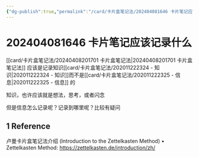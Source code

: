 ```yaml
---
{"dg-publish":true,"permalink":"/card/卡片盒笔记法/202404081646 卡片笔记应该记录什么/","noteIcon":"2","created":"2024-04-08T16:46:19+08:00","updated":"2024-10-12T23:45:03+08:00"}
---
```



# 202404081646 卡片笔记应该记录什么

[[card/卡片盒笔记法/20240408201701 卡片盒笔记法\|20240408201701 卡片盒笔记法]] 应该是记录知识[[card/卡片盒笔记法/202011222324 - 知识\|202011222324 - 知识]]而不是[[card/卡片盒笔记法/202011222325 - 信息\|202011222325 - 信息]] 的

知识，也许应该就是想法，思考，或者闪念

但是信息怎么记录呢？记录到哪里呢？比较有疑问

## 1 Reference

卢曼卡片盒笔记法介绍 (Introduction to the Zettelkasten Method) • Zettelkasten Method: https://zettelkasten.de/introduction/zh/
